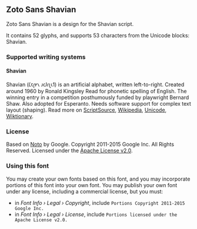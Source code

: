 
## Zoto Sans Shavian

Zoto Sans Shavian is a design for the Shavian script.

It contains 52 glyphs, and supports 53 characters from the Unicode blocks: Shavian.


### Supported writing systems


#### Shavian

Shavian (𐑖𐑱𐑝𐑾𐑯 𐑨𐑤𐑓𐑩𐑚𐑧𐑑) is an artificial alphabet, written left-to-right. Created around 1960 by Ronald Kingsley Read for phonetic spelling of English. The winning entry in a competition posthumously funded by playwright Bernard Shaw. Also adopted for Esperanto. Needs software support for complex text layout (shaping). Read more on [ScriptSource](https://scriptsource.org/scr/Shaw), [Wikipedia](https://en.wikipedia.org/wiki/ISO_15924:Shaw), [Unicode](https://www.unicode.org/versions/Unicode13.0.0/ch08.pdf#G27260), [Wiktionary](https://en.wiktionary.org/wiki/Category:Shavian_script).


### License

Based on [Noto](https://github.com/notofonts) by Google. Copyright 2011-2015 Google Inc. All Rights Reserved. Licensed under the [Apache License v2.0](https://www.apache.org/licenses/LICENSE-2.0.txt).

### Using this font

You may create your own fonts based on this font, and you may incorporate portions of this font into your own font. You may publish your own font under any license, including a commercial license, but you must:

- in _Font Info › Legal › Copyright_, include `Portions Copyright 2011-2015 Google Inc.`
- in _Font Info › Legal › License_, include `Portions licensed under the Apache License v2.0.`
